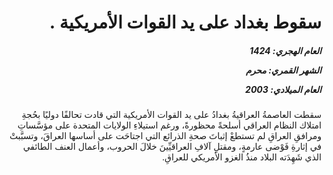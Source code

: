 <h1 dir="rtl">سقوط بغداد على يد القوات الأمريكية .</h1>

<h5 dir="rtl">العام الهجري:  1424

الشهر القمري: محرم

العام الميلادي: 2003</h5>

<p dir="rtl">سقطت العاصمةُ العراقيةُ بغدادُ على يد القوات الأمريكية التي قادت تحالفًا دوليًا بحُجةِ امتلاك النظام العراقي أسلحةً محظورةً، ورغم استيلاءِ الولايات المتحدة على مؤسَّساتِ ومرافقِ العراقِ لم تستطعْ إثباتَ صحةِ الذرائع التي اجتاحَت على أساسها العراقَ، وتسبَّبتْ في إثارةِ فَوْضى عارمةٍ، ومقتلِ آلافِ العراقيِّينَ خلالَ الحروب، وأعمال العنف الطائفي الذي شَهِدَته البلاد منذُ الغزو الأمريكي للعراقِ.</p></br>
